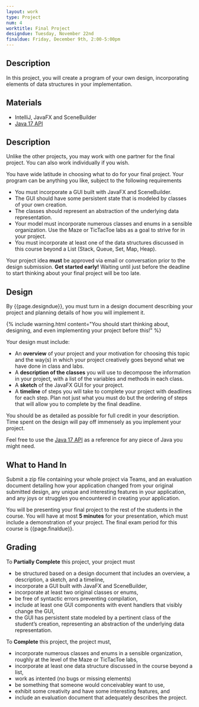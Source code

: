 ```yaml
---
layout: work
type: Project
num: 4
worktitle: Final Project
designdue: Tuesday, November 22nd
finaldue: Friday, December 9th, 2:00-5:00pm
---
```


## Description

In this project, you will create a program of your own design,
incorporating elements of data structures in your implementation.

## Materials

-   IntelliJ, JavaFX and SceneBuilder
-   [Java 17 API](https://docs.oracle.com/en/java/javase/17/docs/api/index.html)

## Description

Unlike the other projects, you may work with one partner for the final
project. You can also work individually if you wish.

You have wide latitude in choosing what to do for your final project.
Your program can be anything you like,
subject to the following requirements

-   You must incorporate a GUI built with JavaFX and SceneBuilder.
-   The GUI should have some persistent state that is modeled by classes
    of your own creation.
-   The classes should represent an abstraction of the underlying data
    representation.
-   Your model must incorporate numerous classes and enums in a sensible
    organization. Use the Maze or TicTacToe labs as a goal to strive for
    in your project.
-   You must incorporate at least one of the data structures discussed
    in this course beyond a List (Stack, Queue, Set,
    Map, Heap).

Your project
idea **must** be approved via email or conversation prior to the design submission.
**Get started early!** Waiting until just before
the deadline to start thinking about your final project will be too
late.

## Design

By {{page.designdue}}, you must turn in a design document describing
your project and planning details of how you will implement it.

{% include warning.html content="You should start thinking about, designing, and even
implementing your project before this!" %}

Your design must include:

*   An **overview** of your project and your motivation for choosing this
    topic and the way(s) in which your project creatively goes beyond what
    we have done in class and labs.
*   A **description of the classes** you will use to decompose the
    information in your project, with a list of the variables and
    methods in each class.
*   A **sketch** of the JavaFX GUI for your project.
*   A **timeline** of steps you will take to complete your project with
    deadlines for each step. Plan not just what you must do but the
    ordering of steps that will allow you to complete by the final
    deadline.

You should be as detailed as possible for full credit in your
description. Time spent on the design will pay off immensely as you
implement your project.

Feel free to use the [Java 17
API](https://docs.oracle.com/en/java/javase/17/docs/api/index.html) as a
reference for any piece of Java you might need.

## What to Hand In

Submit a zip file containing your whole project via Teams, and an
evaluation document detailing how your application changed from your
original submitted design, any unique
and interesting features in your application, and any joys or struggles
you encountered in creating your application.

You will be presenting your final project to the rest of the students in
the course. You will have at most **5 minutes** for your presentation,
which must include a demonstration of your project. The final exam
period for this course is {{page.finaldue}}.

## Grading

To **Partially Complete** this project, your project must 
* be structured based on a design document that includes an overview, a description, a sketch, and a timeline,
* incorporate a GUI built with JavaFX and SceneBuilder,
* incorporate at least two original classes or enums,
* be free of syntactic errors preventing compilation,
* include at least one GUI components with event handlers that visibly change the GUI, 
* the GUI has persistent state modeled by a pertinent class of the student’s creation, representing an abstraction of the underlying data representation.

To **Complete** this project, the project must, 
* incorporate numerous classes and enums in a sensible organization, roughly at the level of the Maze or TicTacToe labs,
* incorporate at least one data structure discussed in the course beyond a list,
* work as intented (no bugs or missing elements)
* be something that someone would conceivabley want to use,
* exhibit some creativity and have some interesting features, and
* include an evaluation document that adequately describes the project.
